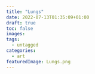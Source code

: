 ```yaml
---
title: "Lungs"
date: 2022-07-13T01:35:09+01:00
draft: true
toc: false
images:
tags:
  - untagged
categories:
  - art
featuredImage: Lungs.png
---
```


